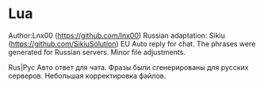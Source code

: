 # Lua

Author:Lnx00 (https://github.com/lnx00) 
Russian adaptation: Sikiu (https://github.com/SikiuSolution)
EU
Auto reply for chat. The phrases were generated for Russian servers. Minor file adjustments.

Rus|Рус
Авто ответ для чата. Фразы были сгенерированы для русских серверов. Небольшая корректировка файлов.

